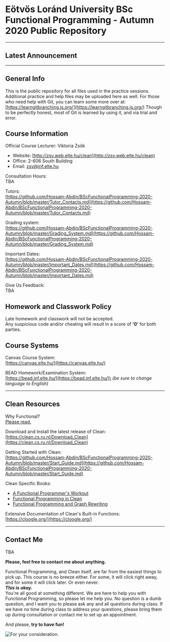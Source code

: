 # Eötvös Loránd University BSc Functional Programming - Autumn 2020 Public Repository
---

## Latest Announcement
---
## General Info
This is the public repository for all files used in the practice sessions.\
Additional practice and help files may be uploaded here as well. For those who need help with Git, you can learn some more over at: [https://learngitbranching.js.org/](https://learngitbranching.js.org/) Though to be perfectly honest, most of Git is learned by using it, and via trial and error.

## Course Information
Official Course Lecturer: Viktoria Zsök
- Website: [http://zsv.web.elte.hu/clean](http://zsv.web.elte.hu/clean)
- Office: 2-606 South Building
- Email: [zsv@inf.elte.hu](zsv@inf.elte.hu) 


Consultation Hours:\
TBA

Tutors:\
[https://github.com/Hossam-Abdin/BScFunctionalProgramming-2020-Autumn/blob/master/Tutor_Contacts.md](https://github.com/Hossam-Abdin/BScFunctionalProgramming-2020-Autumn/blob/master/Tutor_Contacts.md)

Grading system:\
[https://github.com/Hossam-Abdin/BScFunctionalProgramming-2020-Autumn/blob/master/Grading_System.md](https://github.com/Hossam-Abdin/BScFunctionalProgramming-2020-Autumn/blob/master/Grading_System.md)


Important Dates:\
[https://github.com/Hossam-Abdin/BScFunctionalProgramming-2020-Autumn/blob/master/Important_Dates.md](https://github.com/Hossam-Abdin/BScFunctionalProgramming-2020-Autumn/blob/master/Important_Dates.md)

Give Us Feedback:\
TBA

## Homework and Classwork Policy
Late homework and classwork will not be accepted.\
Any suspicious code and/or cheating will result in a score of **'0'** for both parties.

## Course Systems
Canvas Course System:\
[https://canvas.elte.hu/](https://canvas.elte.hu/)

BEAD Homework/Examination System:\
[https://bead.inf.elte.hu/](https://bead.inf.elte.hu/)\
*(be sure to change language to English)*

---
## Clean Resources

Why Functional?\
[Please read.](https://github.com/ParadoxChains/BScFunctionalProgramming-2020-Autumn/blob/master/Why_Functional.md)

Download and Install the latest release of Clean:\
[https://clean.cs.ru.nl/Download_Clean](https://clean.cs.ru.nl/Download_Clean)

Getting Started with Clean:\
[https://github.com/Hossam-Abdin/BScFunctionalProgramming-2020-Autumn/blob/master/Start_Guide.md](https://github.com/Hossam-Abdin/BScFunctionalProgramming-2020-Autumn/blob/master/Start_Guide.md)

Clean Specific Books:
 - [A Functional Programmer's
   Workout](https://github.com/Hossam-Abdin/BScFunctionalProgramming-2020-Autumn/blob/master/Resources/A%20Functional%20Programmers%20Workout.pdf)
  - [Functional Programming in
   Clean](https://github.com/Hossam-Abdin/BScFunctionalProgramming-2020-Autumn/blob/master/Resources/CleanBookI.pdf)
  - [Functional Programming and Graph
   Rewriting](https://clean.cs.ru.nl/Functional_Programming_and_Parallel_Graph_Rewriting)

Extensive Documentation of Clean's Built-in Functions:\
[https://cloogle.org/](https://cloogle.org/)

---
## Contact Me
TBA

**Please, feel free to contact me about anything.**

Functional Programming, and Clean itself, are far from the easiest things to pick up. This course is no breeze either. For some, it will click right away, and for some it will click later. Or even never.\
***This is okay.***\
You're all good at something different. We are here to help you with Functional Programming, so please let me help you. No question is a dumb question, and I want you to please ask any and all questions during class. If we have no time during class to address your questions, please bring them up during consultation or contact me to set up an appointment.

And please, **try to have fun!**

![For your consideration.](http://www.phdcomics.com/comics/archive/phd051013s.gif)
